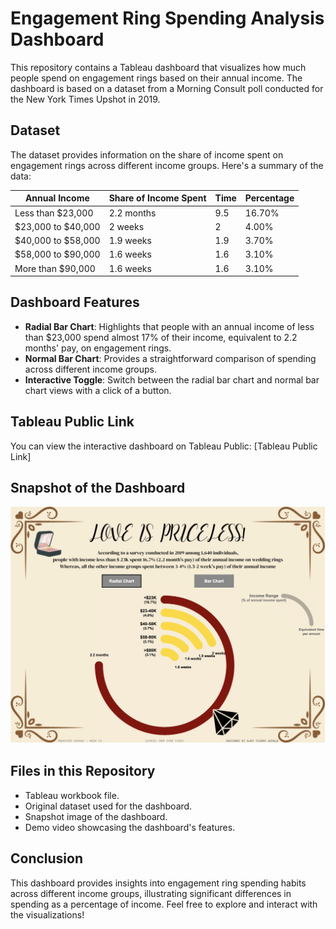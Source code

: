 # Engagement Ring Spending Analysis Dashboard

This repository contains a Tableau dashboard that visualizes how much people spend on engagement rings based on their annual income. The dashboard is based on a dataset from a Morning Consult poll conducted for the New York Times Upshot in 2019.

## Dataset

The dataset provides information on the share of income spent on engagement rings across different income groups. Here's a summary of the data:

| Annual Income         | Share of Income Spent | Time      | Percentage |
|-----------------------|-----------------------|-----------|------------|
| Less than $23,000     | 2.2 months            | 9.5       | 16.70%     |
| $23,000 to $40,000    | 2 weeks               | 2         | 4.00%      |
| $40,000 to $58,000    | 1.9 weeks             | 1.9       | 3.70%      |
| $58,000 to $90,000    | 1.6 weeks             | 1.6       | 3.10%      |
| More than $90,000     | 1.6 weeks             | 1.6       | 3.10%      |

## Dashboard Features

- **Radial Bar Chart**: Highlights that people with an annual income of less than $23,000 spend almost 17% of their income, equivalent to 2.2 months' pay, on engagement rings.
- **Normal Bar Chart**: Provides a straightforward comparison of spending across different income groups.
- **Interactive Toggle**: Switch between the radial bar chart and normal bar chart views with a click of a button.

## Tableau Public Link

You can view the interactive dashboard on Tableau Public: [Tableau Public Link]

## Snapshot of the Dashboard

![Snapshot of Dashboard](Snapshot.png)

## Files in this Repository

- Tableau workbook file.
- Original dataset used for the dashboard.
- Snapshot image of the dashboard.
- Demo video showcasing the dashboard's features.

## Conclusion

This dashboard provides insights into engagement ring spending habits across different income groups, illustrating significant differences in spending as a percentage of income. Feel free to explore and interact with the visualizations!


